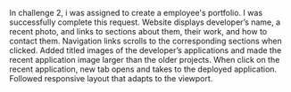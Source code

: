 In challenge 2, i was assigned to create a employee's portfolio. I was successfully complete this request. Website displays developer’s name, a recent photo, and links to sections about them, their work, and how to contact them. Navigation links scrolls to the corresponding sections when clicked. Added titled images of the developer’s applications and made the recent application image larger than the older projects. When click on the recent application, new tab opens and takes to the deployed application. Followed responsive layout that adapts to the viewport.
